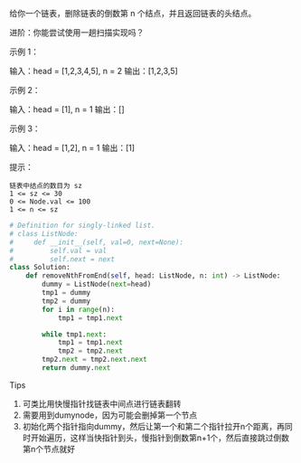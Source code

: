 给你一个链表，删除链表的倒数第 n 个结点，并且返回链表的头结点。

进阶：你能尝试使用一趟扫描实现吗？

 

示例 1：

输入：head = [1,2,3,4,5], n = 2
输出：[1,2,3,5]

示例 2：

输入：head = [1], n = 1
输出：[]

示例 3：

输入：head = [1,2], n = 1
输出：[1]

 

提示：

    链表中结点的数目为 sz
    1 <= sz <= 30
    0 <= Node.val <= 100
    1 <= n <= sz



```python
# Definition for singly-linked list.
# class ListNode:
#     def __init__(self, val=0, next=None):
#         self.val = val
#         self.next = next
class Solution:
    def removeNthFromEnd(self, head: ListNode, n: int) -> ListNode:
        dummy = ListNode(next=head)
        tmp1 = dummy
        tmp2 = dummy
        for i in range(n):
            tmp1 = tmp1.next 

        while tmp1.next:
            tmp1 = tmp1.next
            tmp2 = tmp2.next 
        tmp2.next = tmp2.next.next 
        return dummy.next
```



Tips

1. 可类比用快慢指针找链表中间点进行链表翻转
2. 需要用到dumynode，因为可能会删掉第一个节点
3. 初始化两个指针指向dummy，然后让第一个和第二个指针拉开n个距离，再同时开始遍历，这样当快指针到头，慢指针到倒数第n+1个，然后直接跳过倒数第n个节点就好

